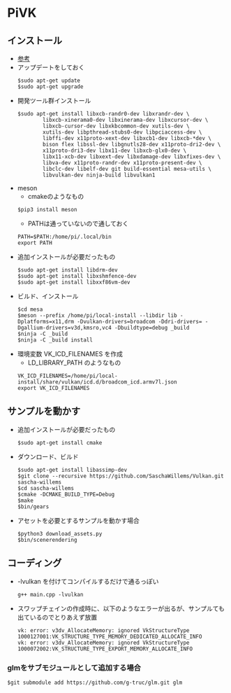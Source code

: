 # PiVK

## インストール
- [参考](https://blogs.igalia.com/apinheiro/2020/06/v3dv-quick-guide-to-build-and-run-some-demos/)
- アップデートをしておく
    ~~~
    $sudo apt-get update
    $sudo apt-get upgrade
    ~~~
- 開発ツール群インストール
    ~~~
    $sudo apt-get install libxcb-randr0-dev libxrandr-dev \
            libxcb-xinerama0-dev libxinerama-dev libxcursor-dev \
            libxcb-cursor-dev libxkbcommon-dev xutils-dev \
            xutils-dev libpthread-stubs0-dev libpciaccess-dev \
            libffi-dev x11proto-xext-dev libxcb1-dev libxcb-*dev \
            bison flex libssl-dev libgnutls28-dev x11proto-dri2-dev \
            x11proto-dri3-dev libx11-dev libxcb-glx0-dev \
            libx11-xcb-dev libxext-dev libxdamage-dev libxfixes-dev \
            libva-dev x11proto-randr-dev x11proto-present-dev \
            libclc-dev libelf-dev git build-essential mesa-utils \
            libvulkan-dev ninja-build libvulkan1
    ~~~
- meson
    - cmakeのようなもの
    ~~~
    $pip3 install meson
    ~~~
    - PATHは通っていないので通しておく
    ~~~
    PATH=$PATH:/home/pi/.local/bin
    export PATH
    ~~~
- 追加インストールが必要だったもの
    ~~~
    $sudo apt-get install libdrm-dev
    $sudo apt-get install libxshmfence-dev
    $sudo apt-get install libxxf86vm-dev
    ~~~
- ビルド、インストール
    ~~~
    $cd mesa
    $meson --prefix /home/pi/local-install --libdir lib -Dplatforms=x11,drm -Dvulkan-drivers=broadcom -Ddri-drivers= -Dgallium-drivers=v3d,kmsro,vc4 -Dbuildtype=debug _build
    $ninja -C _build
    $ninja -C _build install
    ~~~
- 環境変数 VK_ICD_FILENAMES を作成
    - LD_LIBRARY_PATH のようなもの
    ~~~
    VK_ICD_FILENAMES=/home/pi/local-install/share/vulkan/icd.d/broadcom_icd.armv7l.json
    export VK_ICD_FILENAMES
    ~~~

## サンプルを動かす
- 追加インストールが必要だったもの
    ~~~
    $sudo apt-get install cmake
    ~~~
- ダウンロード、ビルド
    ~~~
    $sudo apt-get install libassimp-dev
    $git clone --recursive https://github.com/SaschaWillems/Vulkan.git  sascha-willems
    $cd sascha-willems
    $cmake -DCMAKE_BUILD_TYPE=Debug
    $make
    $bin/gears
    ~~~
- アセットを必要とするサンプルを動かす場合
    ~~~
    $python3 download_assets.py
    $bin/scenerendering
    ~~~
## コーディング
- -lvulkan を付けてコンパイルするだけで通るっぽい
    ~~~
    g++ main.cpp -lvulkan
    ~~~
- スワップチェインの作成時に、以下のようなエラーが出るが、サンプルても出ているのでとりあえず放置
    ~~~
    vk: error: v3dv_AllocateMemory: ignored VkStructureType 1000127001:VK_STRUCTURE_TYPE_MEMORY_DEDICATED_ALLOCATE_INFO
    vk: error: v3dv_AllocateMemory: ignored VkStructureType 1000072002:VK_STRUCTURE_TYPE_EXPORT_MEMORY_ALLOCATE_INFO
    ~~~

<!--
### glslang
~~~
$sudo apt-get install glslang-dev
~~~
-->

### glmをサブモジュールとして追加する場合
~~~
$git submodule add https://github.com/g-truc/glm.git glm
~~~
